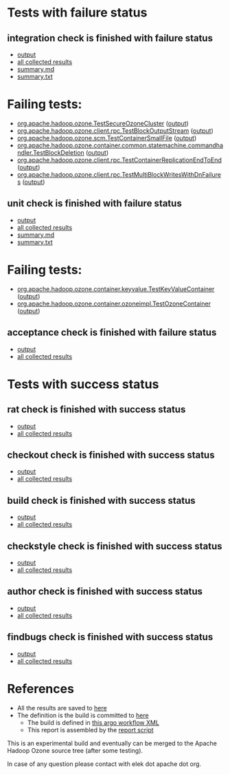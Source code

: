 # Tests with failure status

## integration check is finished with failure status

   * [output](https://raw.githubusercontent.com/elek/ozone-ci/master/pr/pr-hdds-2121-5jcdq/integration/output.log)
   * [all collected results](https://github.com/elek/ozone-ci/tree/master/pr/pr-hdds-2121-5jcdq/integration)
   * [summary.md](https://github.com/elek/ozone-ci/tree/master/pr/pr-hdds-2121-5jcdq/integration/summary.md)
   * [summary.txt](https://github.com/elek/ozone-ci/tree/master/pr/pr-hdds-2121-5jcdq/integration/summary.txt)

# Failing tests: 

 * [org.apache.hadoop.ozone.TestSecureOzoneCluster](hadoop-ozone/integration-test/org.apache.hadoop.ozone.TestSecureOzoneCluster.txt) ([output](hadoop-ozone/integration-test/org.apache.hadoop.ozone.TestSecureOzoneCluster-output.txt/))
 * [org.apache.hadoop.ozone.client.rpc.TestBlockOutputStream](hadoop-ozone/integration-test/org.apache.hadoop.ozone.client.rpc.TestBlockOutputStream.txt) ([output](hadoop-ozone/integration-test/org.apache.hadoop.ozone.client.rpc.TestBlockOutputStream-output.txt/))
 * [org.apache.hadoop.ozone.scm.TestContainerSmallFile](hadoop-ozone/integration-test/org.apache.hadoop.ozone.scm.TestContainerSmallFile.txt) ([output](hadoop-ozone/integration-test/org.apache.hadoop.ozone.scm.TestContainerSmallFile-output.txt/))
 * [org.apache.hadoop.ozone.container.common.statemachine.commandhandler.TestBlockDeletion](hadoop-ozone/integration-test/org.apache.hadoop.ozone.container.common.statemachine.commandhandler.TestBlockDeletion.txt) ([output](hadoop-ozone/integration-test/org.apache.hadoop.ozone.container.common.statemachine.commandhandler.TestBlockDeletion-output.txt/))
 * [org.apache.hadoop.ozone.client.rpc.TestContainerReplicationEndToEnd](hadoop-ozone/integration-test/org.apache.hadoop.ozone.client.rpc.TestContainerReplicationEndToEnd.txt) ([output](hadoop-ozone/integration-test/org.apache.hadoop.ozone.client.rpc.TestContainerReplicationEndToEnd-output.txt/))
 * [org.apache.hadoop.ozone.client.rpc.TestMultiBlockWritesWithDnFailures](hadoop-ozone/integration-test/org.apache.hadoop.ozone.client.rpc.TestMultiBlockWritesWithDnFailures.txt) ([output](hadoop-ozone/integration-test/org.apache.hadoop.ozone.client.rpc.TestMultiBlockWritesWithDnFailures-output.txt/))

## unit check is finished with failure status

   * [output](https://raw.githubusercontent.com/elek/ozone-ci/master/pr/pr-hdds-2121-5jcdq/unit/output.log)
   * [all collected results](https://github.com/elek/ozone-ci/tree/master/pr/pr-hdds-2121-5jcdq/unit)
   * [summary.md](https://github.com/elek/ozone-ci/tree/master/pr/pr-hdds-2121-5jcdq/unit/summary.md)
   * [summary.txt](https://github.com/elek/ozone-ci/tree/master/pr/pr-hdds-2121-5jcdq/unit/summary.txt)

# Failing tests: 

 * [org.apache.hadoop.ozone.container.keyvalue.TestKeyValueContainer](hadoop-hdds/container-service/org.apache.hadoop.ozone.container.keyvalue.TestKeyValueContainer.txt) ([output](hadoop-hdds/container-service/org.apache.hadoop.ozone.container.keyvalue.TestKeyValueContainer-output.txt/))
 * [org.apache.hadoop.ozone.container.ozoneimpl.TestOzoneContainer](hadoop-hdds/container-service/org.apache.hadoop.ozone.container.ozoneimpl.TestOzoneContainer.txt) ([output](hadoop-hdds/container-service/org.apache.hadoop.ozone.container.ozoneimpl.TestOzoneContainer-output.txt/))

## acceptance check is finished with failure status

   * [output](https://raw.githubusercontent.com/elek/ozone-ci/master/pr/pr-hdds-2121-5jcdq/acceptance/output.log)
   * [all collected results](https://github.com/elek/ozone-ci/tree/master/pr/pr-hdds-2121-5jcdq/acceptance)



# Tests with success status

## rat check is finished with success status

   * [output](https://raw.githubusercontent.com/elek/ozone-ci/master/pr/pr-hdds-2121-5jcdq/rat/output.log)
   * [all collected results](https://github.com/elek/ozone-ci/tree/master/pr/pr-hdds-2121-5jcdq/rat)


## checkout check is finished with success status

   * [output](https://raw.githubusercontent.com/elek/ozone-ci/master/pr/pr-hdds-2121-5jcdq/checkout/output.log)
   * [all collected results](https://github.com/elek/ozone-ci/tree/master/pr/pr-hdds-2121-5jcdq/checkout)


## build check is finished with success status

   * [output](https://raw.githubusercontent.com/elek/ozone-ci/master/pr/pr-hdds-2121-5jcdq/build/output.log)
   * [all collected results](https://github.com/elek/ozone-ci/tree/master/pr/pr-hdds-2121-5jcdq/build)


## checkstyle check is finished with success status

   * [output](https://raw.githubusercontent.com/elek/ozone-ci/master/pr/pr-hdds-2121-5jcdq/checkstyle/output.log)
   * [all collected results](https://github.com/elek/ozone-ci/tree/master/pr/pr-hdds-2121-5jcdq/checkstyle)


## author check is finished with success status

   * [output](https://raw.githubusercontent.com/elek/ozone-ci/master/pr/pr-hdds-2121-5jcdq/author/output.log)
   * [all collected results](https://github.com/elek/ozone-ci/tree/master/pr/pr-hdds-2121-5jcdq/author)


## findbugs check is finished with success status

   * [output](https://raw.githubusercontent.com/elek/ozone-ci/master/pr/pr-hdds-2121-5jcdq/findbugs/output.log)
   * [all collected results](https://github.com/elek/ozone-ci/tree/master/pr/pr-hdds-2121-5jcdq/findbugs)




# References

 * All the results are saved to [here](https://github.com/elek/ozone-ci/tree/master/pr/pr-hdds-2121-5jcdq/)
 * The definition is the build is committed to [here](https://github.com/elek/argo-ozone)
    * The build is defined in [this argo workflow XML](https://github.com/elek/argo-ozone/blob/master/ozone-build.yaml)
    * This report is assembled by the [report script](https://github.com/elek/argo-ozone/blob/master/scripts/report.sh)

This is an experimental build and eventually can be merged to the Apache Hadoop Ozone source tree (after some testing).

In case of any question please contact with elek dot apache dot org.

